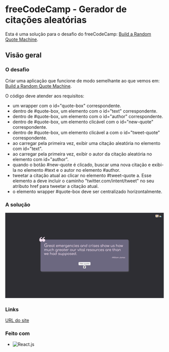 # freeCodeCamp - Gerador de citações aleatórias
Esta é uma solução para o desafio do freeCodeCamp: [Build a Random Quote Machine](https://www.freecodecamp.org/learn/front-end-development-libraries/front-end-development-libraries-projects/build-a-random-quote-machine).

## Visão geral

### O desafio

Criar uma aplicação que funcione de modo semelhante ao que vemos em: [Build a Random Quote Machine](https://random-quote-machine.freecodecamp.rocks).

O código deve atender aos requisitos:

* um wrapper com o id="quote-box" correspondente.
* dentro de #quote-box, um elemento com o id="text" correspondente.
* dentro de #quote-box, um elemento com o id="author" correspondente.
* dentro de #quote-box, um elemento clicável com o id="new-quote" correspondente.
* dentro de #quote-box, um elemento clicável a com o id="tweet-quote" correspondente.
* ao carregar pela primeira vez, exibir uma citação aleatória no elemento com id="text".
* ao carregar pela primeira vez, exibir o autor da citação aleatória no elemento com id="author".
* quando o botão #new-quote é clicado, buscar uma nova citação e exibi-la no elemento #text e o autor no elemento #author.
* tweetar a citação atual ao clicar no elemento #tweet-quote a. Esse elemento a deve incluir o caminho "twitter.com/intent/tweet" no seu atributo href para tweetar a citação atual.
* o elemento wrapper #quote-box deve ser centralizado horizontalmente.

### A solução

![Solução](https://github.com/samupapati/Gerador-de-Citacao/blob/master/page.png)

### Links

[URL do site](https://samupapati.github.io/Gerador-de-Citacao/)

### Feito com

* ![React.js](https://img.shields.io/badge/-React.js-0D1117?style=for-the-badge&logo=react&labelColor=0D1117)&nbsp;